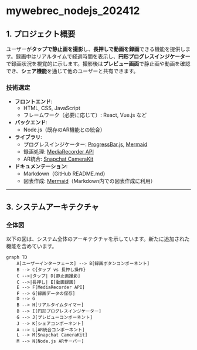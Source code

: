# mywebrec_nodejs_202412

## 1. プロジェクト概要

ユーザーが**タップで静止画を撮影**し、**長押しで動画を録画**できる機能を提供します。録画中はリアルタイムで経過時間を表示し、**円形プログレスインジケーター**で録画状況を視覚的に示します。撮影後は**プレビュー画面**で静止画や動画を確認でき、**シェア機能**を通じて他のユーザーと共有できます。


### 技術選定

- **フロントエンド**:
  - HTML, CSS, JavaScript
  - フレームワーク（必要に応じて）: React, Vue.js など
- **バックエンド**:
  - Node.js（既存のAR機能との統合）
- **ライブラリ**:
  - プログレスインジケーター: [ProgressBar.js](https://kimmobrunfeldt.github.io/progressbar.js/), [Mermaid](https://mermaid-js.github.io/)
  - 録画処理: [MediaRecorder API](https://developer.mozilla.org/ja/docs/Web/API/MediaRecorder)
  - AR統合: [Snapchat CameraKit](https://developers.snap.com/docs/camerakit/)
- **ドキュメンテーション**:
  - Markdown（GitHub README.md）
  - 図表作成: [Mermaid](https://mermaid-js.github.io/)（Markdown内での図表作成に利用）

---

## 3. システムアーキテクチャ

### 全体図

以下の図は、システム全体のアーキテクチャを示しています。新たに追加された機能を含めています。

```mermaid
graph TD
    A[ユーザーインターフェース] --> B[録画ボタンコンポーネント]
    B --> C{タップ vs 長押し操作}
    C -->|タップ| D[静止画撮影]
    C -->|長押し| E[動画録画]
    E --> F[MediaRecorder API]
    F --> G[録画データの保存]
    D --> G
    B --> H[リアルタイムタイマー]
    B --> I[円形プログレスインジケーター]
    G --> J[プレビューコンポーネント]
    J --> K[シェアコンポーネント]
    A --> L[AR統合コンポーネント]
    L --> M[Snapchat CameraKit]
    M --> N[Node.js ARサーバー]
```



